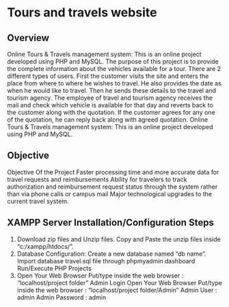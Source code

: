 
# Tours and travels website






## Overview
Online Tours & Travels management system: This is an online project developed using PHP and MySQL. The purpose of this project is to provide the complete information about the vehicles available for a tour. There are 2 different types of users. First the customer visits the site and enters the place from where to where he wishes to travel. He also provides the date as when he would like to travel. Then he sends these details to the travel and tourism agency. The employee of travel and tourism agency receives the mail and check which vehicle is available for that day and reverts back to the customer along with the quotation. If the customer agrees for any one of the quotation, he can reply back along with agreed quotation. Online Tours & Travels management system: This is an online project developed using PHP and MySQL.

## Objective
Objective Of the Project Faster processing time and more accurate data for travel requests and reimbursements Ability for travelers to track authorization and reimbursement request status through the system rather than via phone calls or campus mail Major technological upgrades to the current travel system. 

 ## XAMPP Server Installation/Configuration Steps
 1.  Download zip files and Unzip files. Copy and Paste the unzip files inside “c:/xampp/htdocs/”. 
 2. Database Configuration: Create a new database named “db name”. Import database travel.sql file through phpmyadmin dashboard Run/Execute PHP Projects 
 3. Open Your Web Browser Put/type inside the web browser : “localhost/project folder” Admin Login Open Your Web Browser Put/type inside the web browser : “localhost/project folder/Admin” Admin User : admin Admin Password : admin

 

